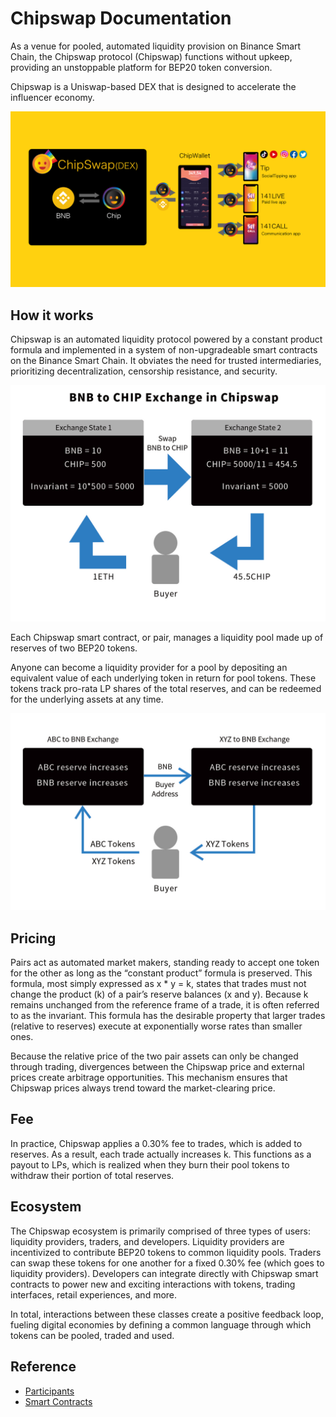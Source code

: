 # Chipswap Documentation

As a venue for pooled, automated liquidity provision on Binance Smart Chain, the Chipswap protocol (Chipswap) functions without upkeep, providing an unstoppable platform for BEP20 token conversion. 

Chipswap is a Uniswap-based DEX that is designed to accelerate the influencer economy.

![About](assets/about.png)

## How it works

Chipswap is an automated liquidity protocol powered by a constant product formula and implemented in a system of non-upgradeable smart contracts on the Binance Smart Chain. It obviates the need for trusted intermediaries, prioritizing decentralization, censorship resistance, and security.

![BNB to Chip](assets/swap1.jpg)

Each Chipswap smart contract, or pair, manages a liquidity pool made up of reserves of two BEP20 tokens.

Anyone can become a liquidity provider for a pool by depositing an equivalent value of each underlying token in return for pool tokens. These tokens track pro-rata LP shares of the total reserves, and can be redeemed for the underlying assets at any time.

![Liquidity provider](assets/swap2.jpg)

## Pricing

Pairs act as automated market makers, standing ready to accept one token for the other as long as the “constant product” formula is preserved. This formula, most simply expressed as x * y = k, states that trades must not change the product (k) of a pair’s reserve balances (x and y). Because k remains unchanged from the reference frame of a trade, it is often referred to as the invariant. This formula has the desirable property that larger trades (relative to reserves) execute at exponentially worse rates than smaller ones.

Because the relative price of the two pair assets can only be changed through trading, divergences between the Chipswap price and external prices create arbitrage opportunities. This mechanism ensures that Chipswap prices always trend toward the market-clearing price.

## Fee

In practice, Chipswap applies a 0.30% fee to trades, which is added to reserves. As a result, each trade actually increases k. This functions as a payout to LPs, which is realized when they burn their pool tokens to withdraw their portion of total reserves.

## Ecosystem

The Chipswap ecosystem is primarily comprised of three types of users: liquidity providers, traders, and developers. Liquidity providers are incentivized to contribute BEP20 tokens to common liquidity pools. Traders can swap these tokens for one another for a fixed 0.30% fee (which goes to liquidity providers). Developers can integrate directly with Chipswap smart contracts to power new and exciting interactions with tokens, trading interfaces, retail experiences, and more.

In total, interactions between these classes create a positive feedback loop, fueling digital economies by defining a common language through which tokens can be pooled, traded and used.


## Reference

 - [Participants](overview/Participants.md)
 - [Smart Contracts](overview/SmartContracts.md)



